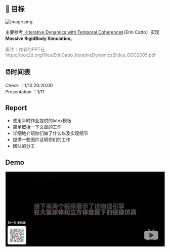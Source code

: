 ## 🎯  目标

![image.png](https://i.postimg.cc/PJvdwK8V/image.png)

主要参考[《Iterative Dynamics with Temporal Coherence》](https://www.gamedevs.org/uploads/iterative-dynamics-with-temporal-coherence.pdf)（Erin Catto）实现**Massive RigidBody Simulation**。
<p style="color:grey">备注：作者的PPT在https://box2d.org/files/ErinCatto_IterativeDynamicsSlides_GDC2005.pdf</p>

## ⏰时间表

Check ：1/10 20:20:00 <br/>
Presentation ：1/11

## Report
- 使用平时作业提供的latex模板
- 简单概括一下文章的工作
- 详细地介绍你们做了什么以及实现细节
- 提供一些图片证明你们的工作
- 团队的分工

## Demo
[![](demo.jpg)](https://www.bilibili.com/video/BV1q8411M71b/)